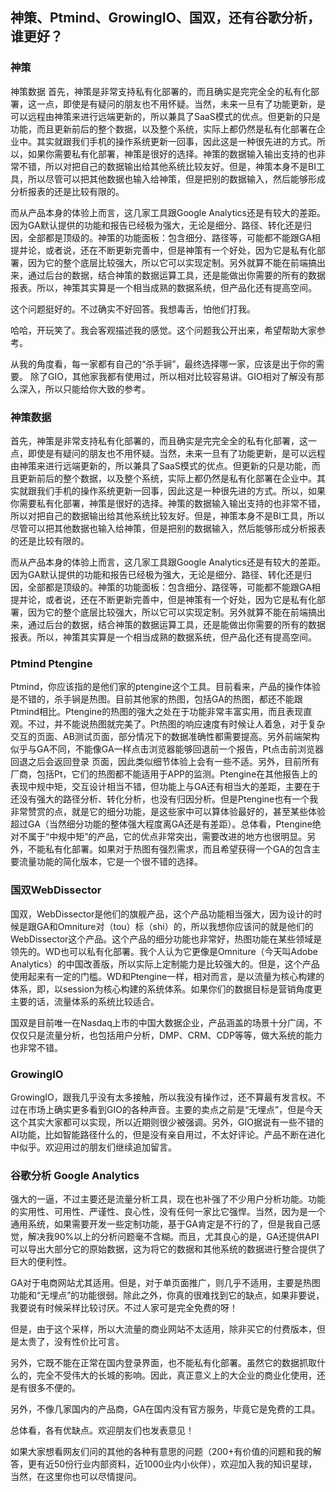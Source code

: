## 神策、Ptmind、GrowingIO、国双，还有谷歌分析，谁更好？

### 神策
神策数据
首先，神策是非常支持私有化部署的，而且确实是完完全全的私有化部署，这一点，即使是有疑问的朋友也不用怀疑。当然，未来一旦有了功能更新，是可以远程由神策来进行远端更新的，所以兼具了SaaS模式的优点。但更新的只是功能，而且更新前后的整个数据，以及整个系统，实际上都仍然是私有化部署在企业中。其实就跟我们手机的操作系统更新一回事，因此这是一种很先进的方式。所以，如果你需要私有化部署，神策是很好的选择。神策的数据输入输出支持的也非常不错，所以对把自己的数据输出给其他系统比较友好。但是，神策本身不是BI工具，所以尽管可以把其他数据也输入给神策，但是把别的数据输入，然后能够形成分析报表的还是比较有限的。

而从产品本身的体验上而言，这几家工具跟Google Analytics还是有较大的差距。因为GA默认提供的功能和报告已经极为强大，无论是细分、路径、转化还是归因，全部都是顶级的。神策的功能面板：包含细分、路径等，可能都不能跟GA相提并论，或者说，还在不断更新完善中，但是神策有一个好处，因为它是私有化部署，因为它的整个底层比较强大，所以它可以实现定制。另外就算不能在前端搞出来，通过后台的数据，结合神策的数据运算工具，还是能做出你需要的所有的数据报表。所以，神策其实算是一个相当成熟的数据系统，但产品化还有提高空间。



这个问题挺好的。不过确实不好回答。我想毒舌，怕他们打我。

哈哈，开玩笑了。我会客观描述我的感觉。这个问题我公开出来，希望帮助大家参考。

从我的角度看，每一家都有自己的“杀手锏”，最终选择哪一家，应该是出于你的需要。 除了GIO，其他家我都有使用过，所以相对比较容易讲。GIO相对了解没有那么深入，所以只能给你大致的参考。

### 神策数据
首先，神策是非常支持私有化部署的，而且确实是完完全全的私有化部署，这一点，即使是有疑问的朋友也不用怀疑。当然，未来一旦有了功能更新，是可以远程由神策来进行远端更新的，所以兼具了SaaS模式的优点。但更新的只是功能，而且更新前后的整个数据，以及整个系统，实际上都仍然是私有化部署在企业中。其实就跟我们手机的操作系统更新一回事，因此这是一种很先进的方式。所以，如果你需要私有化部署，神策是很好的选择。神策的数据输入输出支持的也非常不错，所以对把自己的数据输出给其他系统比较友好。但是，神策本身不是BI工具，所以尽管可以把其他数据也输入给神策，但是把别的数据输入，然后能够形成分析报表的还是比较有限的。

而从产品本身的体验上而言，这几家工具跟Google Analytics还是有较大的差距。因为GA默认提供的功能和报告已经极为强大，无论是细分、路径、转化还是归因，全部都是顶级的。神策的功能面板：包含细分、路径等，可能都不能跟GA相提并论，或者说，还在不断更新完善中，但是神策有一个好处，因为它是私有化部署，因为它的整个底层比较强大，所以它可以实现定制。另外就算不能在前端搞出来，通过后台的数据，结合神策的数据运算工具，还是能做出你需要的所有的数据报表。所以，神策其实算是一个相当成熟的数据系统，但产品化还有提高空间。

### Ptmind Ptengine
Ptmind，你应该指的是他们家的ptengine这个工具。目前看来，产品的操作体验是不错的，杀手锏是热图。目前其他家的热图，包括GA的热图，都还不能跟Ptmind相比。Ptengine的热图的强大之处在于功能非常丰富实用，而且表现直观。不过，并不能说热图就完美了。Pt热图的响应速度有时候让人着急，对于复杂交互的页面、AB测试页面，部分情况下的数据准确性都需要提高。另外前端架构似乎与GA不同，不能像GA一样点击浏览器能够回退前一个报告，Pt点击前浏览器回退之后会返回登录 页面，因此类似细节体验上会有一些不适。另外，目前所有厂商，包括Pt，它们的热图都不能适用于APP的监测。Ptengine在其他报告上的表现中规中矩，交互设计相当不错，但功能上与GA还有相当大的差距，主要在于还没有强大的路径分析、转化分析，也没有归因分析。但是Ptengine也有一个我非常赞赏的点，就是它的细分功能，是这些家中可以算体验最好的，甚至某些体验超过GA（当然细分功能的整体强大程度离GA还是有差距）。总体看，Ptengine绝对不属于“中规中矩”的产品，它的优点非常突出，需要改进的地方也很明显。另外，不能私有化部署。如果对于热图有强烈需求，而且希望获得一个GA的包含主要流量功能的简化版本，它是一个很不错的选择。

### 国双WebDissector
国双，WebDissector是他们的旗舰产品，这个产品功能相当强大，因为设计的时候是跟GA和Omniture对（tou）标（shi）的，所以我想你应该问的就是他们的WebDissector这个产品。这个产品的细分功能也非常好，热图功能在某些领域是领先的。WD也可以私有化部署。我个人认为它更像是Omniture（今天叫Adobe Analytics）的中国改善版，所以实际上定制能力是比较强大的。但是，这个产品使用起来有一定的门槛。WD和Ptengine一样，相对而言，是以流量为核心构建的体系，即，以session为核心构建的系统体系。如果你们的数据目标是营销角度更主要的话，流量体系的系统比较适合。

国双是目前唯一在Nasdaq上市的中国大数据企业，产品涵盖的场景十分广阔，不仅仅只是流量分析，也包括用户分析，DMP、CRM、CDP等等，做大系统的能力也非常不错。

### GrowingIO
GrowingIO，跟我几乎没有太多接触，所以我没有操作过，还不算最有发言权。不过在市场上确实更多看到GIO的各种声音。主要的卖点之前是“无埋点”，但是今天这个其实大家都可以实现，所以近期则很少被强调。另外，GIO据说有一些不错的AI功能，比如智能路径什么的，但是没有亲自用过，不太好评论。产品不断在进化中似乎。欢迎用过的朋友们继续追加留言。

### 谷歌分析 Google Analytics
强大的一逼，不过主要还是流量分析工具，现在也补强了不少用户分析功能。功能的实用性、可用性、严谨性、良心性，没有任何一家比它强悍。当然，因为是一个通用系统，如果需要开发一些定制功能，基于GA肯定是不行的了，但是我自己感觉，解决我90%以上的分析问题毫不含糊。而且，尤其良心的是，GA还提供API可以导出大部分它的原始数据，这为将它的数据和其他系统的数据进行整合提供了巨大的便利性。

GA对于电商网站尤其适用。但是，对于单页面推广，则几乎不适用，主要是热图功能和“无埋点”的功能很弱。除此之外，你真的很难找到它的缺点，如果非要说，我要说有时候采样比较讨厌。不过人家可是完全免费的呀！

但是，由于这个采样，所以大流量的商业网站不太适用，除非买它的付费版本，但是太贵了，没有性价比可言。

另外，它既不能在正常在国内登录界面，也不能私有化部署。虽然它的数据抓取什么的，完全不受伟大的长城的影响。因此，真正意义上的大企业的商业化使用，还是有很多不便的。

另外，不像几家国内的产品商，GA在国内没有官方服务，毕竟它是免费的工具。

总体看，各有优缺点。欢迎朋友们也发表意见！

如果大家想看网友们问的其他的各种有意思的问题（200+有价值的问题和我的解答，更有近50份行业内部资料，近1000业内小伙伴），欢迎加入我的知识星球，当然，在这里你也可以尽情提问。
